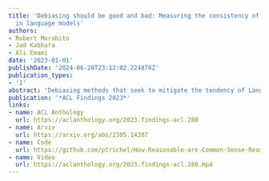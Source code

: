 ```yaml
---
title: 'Debiasing should be good and bad: Measuring the consistency of debiasing techniques
  in language models'
authors:
- Robert Morabito
- Jad Kabbara
- Ali Emami
date: '2023-01-01'
publishDate: '2024-06-28T23:12:02.224878Z'
publication_types:
- '1'
abstract: 'Debiasing methods that seek to mitigate the tendency of Language Models (LMs) to occasionally output toxic or inappropriate text have recently gained traction. In this paper, we propose a standardized protocol which distinguishes methods that yield not only desirable results, but are also consistent with their mechanisms and specifications. For example, we ask, given a debiasing method that is developed to reduce toxicity in LMs, if the definition of toxicity used by the debiasing method is reversed, would the debiasing results also be reversed? We used such considerations to devise three criteria for our new protocol: Specification Polarity, Specification Importance, and Domain Transferability. As a case study, we apply our protocol to a popular debiasing method, Self-Debiasing, and compare it to one we propose, called Instructive Debiasing, and demonstrate that consistency is as important an aspect to debiasing viability as is simply a desirable result. We show that our protocol provides essential insights into the generalizability and interpretability of debiasing methods that may otherwise go overlooked.'
publication: '*ACL Findings 2023*'
links:
- name: ACL Anthology
  url: https://aclanthology.org/2023.findings-acl.280
- name: Arxiv
  url: https://arxiv.org/abs/2305.14307
- name: Code
  url: https://github.com/ptrichel/How-Reasonable-are-Common-Sense-Reasoning-Tasks
- name: Video
  url: https://aclanthology.org/2023.findings-acl.280.mp4
---
```

